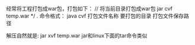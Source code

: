 经常将工程打包成war包，打包如下：
// 将当前目录打包成war包
jar cvf temp.war */ .
命令格式：
java cvf 打包文件名称 要打包的目录 打包文件保存路径

解压自然就是:
jar xvf temp.war
jar和linux下面的tar命令类似

